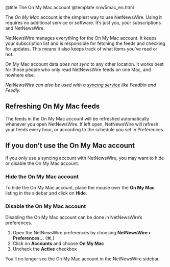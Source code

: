 @title The On My Mac account
@template nnw5mac_en.html

The *On My Mac* account is the simplest way to use NetNewsWire. Using it requires no additional service or software. It’s just you, your subscriptions and NetNewsWire.

NetNewsWire manages everything for the On My Mac account. It keeps your subscription list and is responsible for fetching the feeds and checking for updates. This means it also keeps track of what items you’ve read or not.

On My Mac account data *does not sync* to any other location. It works best for those people who only read NetNewsWire feeds on one Mac, and nowhere else.

*NetNewsWire can also be used with a [syncing service](syncing-accounts) like Feedbin and Feedly.*


Refreshing On My Mac feeds
--------------------------

The feeds in the On My Mac account will be refreshed automatically whenever you open NetNewsWire. If left open, NetNewsWire will refresh your feeds every hour, or according to the schedule you set in Preferences.


If you don’t use the On My Mac account
--------------------------------------

If you only use a syncing account with NetNewsWire, you may want to hide or disable the On My Mac account.


### Hide the On My Mac account

To hide the On My Mac account, place the mouse over the **On My Mac** listing in the sidebar and click on **Hide**.


### Disable the On My Mac account

Disabling the On My Mac account can be done in NetNewsWire’s preferences.

1. Open the NetNewsWire preferences by choosing **NetNewsWire › Preferences…** (⌘,)
2. Click on **Accounts** and choose **On My Mac**
3. Uncheck the **Active** checkbox

You’ll no longer see the On My Mac account in the NetNewsWire sidebar.